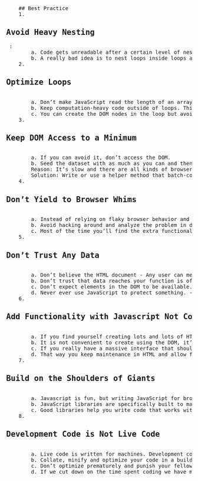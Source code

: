 <pre>
    ## Best Practice
    1. <h2>Avoid Heavy Nesting</h2> :
        a. Code gets unreadable after a certain level of nesting.
        b. A really bad idea is to nest loops inside loops as that also means taking care of several iterator variables (i,j,k,l,m...).
    2. <h2>Optimize Loops</h2>
        a. Don’t make JavaScript read the length of an array at every iteration of a for loop. Store the length value in a different variable.
        b. Keep computation-heavy code outside of loops. This includes regular expressions but first and foremost DOM manipulation.
        c. You can create the DOM nodes in the loop but avoid inserting them to the document.
    3. <h2>Keep DOM Access to a Minimum</h2>
        a. If you can avoid it, don’t access the DOM.
        b. Seed the dataset with as much as you can and then call the method to render all out in one go.
        Reason: It’s slow and there are all kinds of browser issues with constant access to and changes in the DOM.
        Solution: Write or use a helper method that batch-converts a dataset to HTML.
    4. <h2>Don’t Yield to Browser Whims</h2>
        a. Instead of relying on flaky browser behavior and hoping it works across the board...
        b. Avoid hacking around and analyze the problem in detail instead.
        c. Most of the time you’ll find the extra functionality you need is because of bad planning of your interface.
    5. <h2>Don’t Trust Any Data</h2>
        a. Don’t believe the HTML document - Any user can meddle with it for example in Firebug.
        b. Don’t trust that data reaches your function is of the right format. - Test with typeof and then do something with it.
        c. Don’t expect elements in the DOM to be available. - Test for them and that they indeed are what you expect them to be before altering them.
        d. Never ever use JavaScript to protect something. - JavaScript is as easy to crack as it is to code :)
    6. <h2>Add Functionality with Javascript Not Content</h2>
        a. If you find yourself creating lots and lots of HTML in JavaScript, you might be doing something wrong.
        b. It is not convenient to create using the DOM, it’s flasky to use innerHTML (IE’s Operation Aborted error), and it’s hard to keep track of the quality of the HTML you produce.
        c. If you really have a massive interface that should only be available when JavaScript is turned on, load the interface as a static HTML document via Ajax.
        d. That way you keep maintenance in HTML and allow for customization.
    7. <h2>Build on the Shoulders of Giants</h2>
        a. Javascript is fun, but writing JavaScript for browsers is less so... start with a good library.
        b. JavaScript libraries are specifically built to make browsers behave and you code more predictable by plugging browser holes.
        c. Good libraries help you write code that works without keeping the maintenance overhead of supporting current browsers and those to come.
    8. <h2>Development Code is Not Live Code</h2>
        a. Live code is written for machines. Development code is written for humans.
        b. Collate, minify and optimize your code in a build process.
        c. Don’t optimize prematurely and punish your fellow developers and those who have to take over from them.
        d. If we cut down on the time spent coding we have more time to perfect the conversion to machine code.
</pre>

